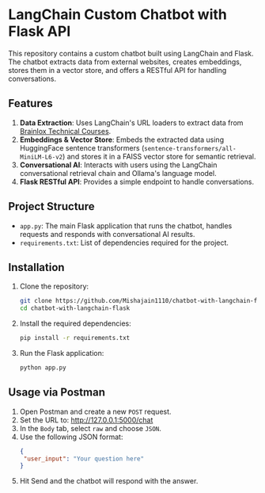 # LangChain Custom Chatbot with Flask API

This repository contains a custom chatbot built using LangChain and Flask. The chatbot extracts data from external websites, creates embeddings, stores them in a vector store, and offers a RESTful API for handling conversations.

## Features

1. **Data Extraction**: Uses LangChain's URL loaders to extract data from [Brainlox Technical Courses](https://brainlox.com/courses/category/technical).
2. **Embeddings & Vector Store**: Embeds the extracted data using HuggingFace sentence transformers (`sentence-transformers/all-MiniLM-L6-v2`) and stores it in a FAISS vector store for semantic retrieval.
3. **Conversational AI**: Interacts with users using the LangChain conversational retrieval chain and Ollama's language model.
4. **Flask RESTful API**: Provides a simple endpoint to handle conversations.

## Project Structure

- `app.py`: The main Flask application that runs the chatbot, handles requests and responds with conversational AI results.
- `requirements.txt`: List of dependencies required for the project.

## Installation

1. Clone the repository:
   ```bash
   git clone https://github.com/Mishajain1110/chatbot-with-langchain-flask.git
   cd chatbot-with-langchain-flask
2. Install the required dependencies:
   ```bash
   pip install -r requirements.txt
3. Run the Flask application:
   ```bash
   python app.py

## Usage via Postman

1. Open Postman and create a new `POST` request.
2. Set the URL to: http://127.0.0.1:5000/chat
3. In the `Body` tab, select `raw` and choose `JSON`.
4. Use the following JSON format:
   ```json
   {
    "user_input": "Your question here"
   }
5. Hit Send and the chatbot will respond with the answer.
